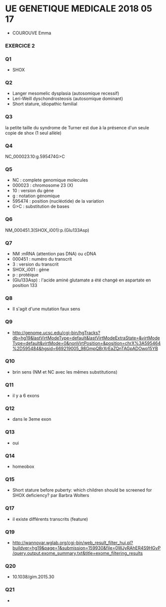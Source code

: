 # UE GENETIQUE MEDICALE 2018 05 17
* COUROUVE Emma
### EXERCICE 2

### Q1
* SHOX

### Q2
* Langer mesomelic dysplasia  (autosomique recessif)
* Leri-Weill dyschondrosteosis (autosomique dominant)
* Short stature, idiopathic familial

### Q3
la petite taille du syndrome de Turner est due à la présence d'un seule copie de shox (1 seul allèle)

### Q4
NC_000023.10:g.595474G>C

### Q5
* NC : complete genomique molecules
* 000023 : chromosome 23 (X)
* 10 : version du gène
* g : notation génomique 
* 595474 : position (nucléotide) de la variation
* G>C : substitution de bases 

### Q6
NM_000451.3(SHOX_i001):p.(Glu133Asp)

### Q7
* NM :mRNA (attention pas DNA) ou cDNA
* 000451 : numéro du transcrit
* 3 : version du transcrit
* SHOX_i001 : gène
* p : protéique
* (Glu133Asp) : l'acide aminé glutamate a été changé en aspartate en position 133

### Q8
* Il s'agit d'une mutation faux sens 

### Q9
* http://genome.ucsc.edu/cgi-bin/hgTracks?db=hg19&lastVirtModeType=default&lastVirtModeExtraState=&virtModeType=default&virtMode=0&nonVirtPosition=&position=chrX%3A595464%2D595484&hgsid=669219005_98GmpQBrXrEaZQnTAGpADOwp15YB

### Q10
* brin sens (NM et NC avec les mêmes substitutions) 

### Q11
* il y a 6 exons 

### Q12
* dans le 3eme exon

### Q13
* oui

### Q14
* homeobox

### Q15
* Short stature before puberty: which children should be screened for SHOX deficiency? par Barbra Wolters

### Q17
* il existe différents transcrits (feature)

### Q19
* http://wannovar.wglab.org/cgi-bin/web_result_filter_hui.pl?buildver=hg19&page=1&submission=159930&file=0WJyRAhER4S9HGvP/query.output.exome_summary.txt&title=exome_filtering_results

### Q20
* 10.1038/gim.2015.30 

### Q21
* 
